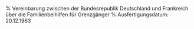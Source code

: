% Vereinbarung zwischen der Bundesrepublik Deutschland und Frankreich über die Familienbeihilfen für Grenzgänger
% Ausfertigungsdatum: 20.12.1963
 